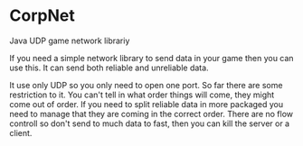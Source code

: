 CorpNet
=======

Java UDP game network librariy

If you need a simple network library to send data in your game then you can use this. It can send both reliable and unreliable data.

It use only UDP so you only need to open one port.
So far there are some restriction to it. You can't tell in what order things will come, they might come out of order.
If you need to split reliable data in more packaged you need to manage that they are coming in the correct order.
There are no flow controll so don't send to much data to fast, then you can kill the server or a client.

